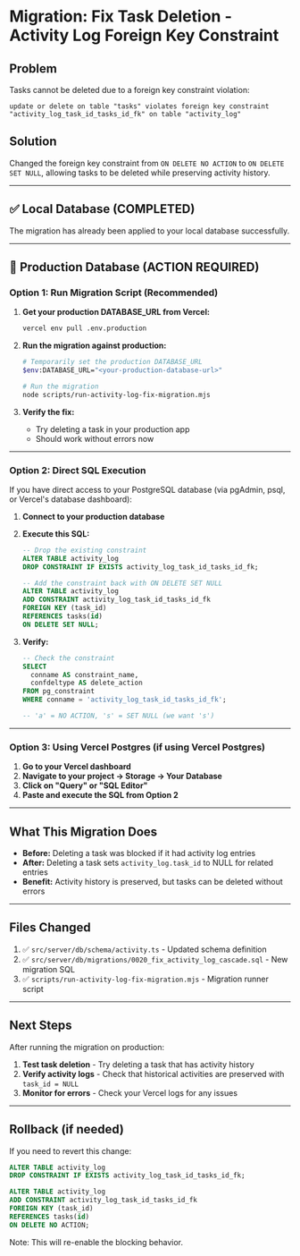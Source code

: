 # Migration: Fix Task Deletion - Activity Log Foreign Key Constraint

## Problem

Tasks cannot be deleted due to a foreign key constraint violation:

```
update or delete on table "tasks" violates foreign key constraint "activity_log_task_id_tasks_id_fk" on table "activity_log"
```

## Solution

Changed the foreign key constraint from `ON DELETE NO ACTION` to `ON DELETE SET NULL`, allowing tasks to be deleted while preserving activity history.

---

## ✅ Local Database (COMPLETED)

The migration has already been applied to your local database successfully.

---

## 🚀 Production Database (ACTION REQUIRED)

### Option 1: Run Migration Script (Recommended)

1. **Get your production DATABASE_URL from Vercel:**

   ```bash
   vercel env pull .env.production
   ```

2. **Run the migration against production:**

   ```bash
   # Temporarily set the production DATABASE_URL
   $env:DATABASE_URL="<your-production-database-url>"

   # Run the migration
   node scripts/run-activity-log-fix-migration.mjs
   ```

3. **Verify the fix:**
   - Try deleting a task in your production app
   - Should work without errors now

---

### Option 2: Direct SQL Execution

If you have direct access to your PostgreSQL database (via pgAdmin, psql, or Vercel's database dashboard):

1. **Connect to your production database**

2. **Execute this SQL:**

   ```sql
   -- Drop the existing constraint
   ALTER TABLE activity_log
   DROP CONSTRAINT IF EXISTS activity_log_task_id_tasks_id_fk;

   -- Add the constraint back with ON DELETE SET NULL
   ALTER TABLE activity_log
   ADD CONSTRAINT activity_log_task_id_tasks_id_fk
   FOREIGN KEY (task_id)
   REFERENCES tasks(id)
   ON DELETE SET NULL;
   ```

3. **Verify:**

   ```sql
   -- Check the constraint
   SELECT
     conname AS constraint_name,
     confdeltype AS delete_action
   FROM pg_constraint
   WHERE conname = 'activity_log_task_id_tasks_id_fk';

   -- 'a' = NO ACTION, 's' = SET NULL (we want 's')
   ```

---

### Option 3: Using Vercel Postgres (if using Vercel Postgres)

1. **Go to your Vercel dashboard**
2. **Navigate to your project → Storage → Your Database**
3. **Click on "Query" or "SQL Editor"**
4. **Paste and execute the SQL from Option 2**

---

## What This Migration Does

- **Before:** Deleting a task was blocked if it had activity log entries
- **After:** Deleting a task sets `activity_log.task_id` to NULL for related entries
- **Benefit:** Activity history is preserved, but tasks can be deleted without errors

---

## Files Changed

1. ✅ `src/server/db/schema/activity.ts` - Updated schema definition
2. ✅ `src/server/db/migrations/0020_fix_activity_log_cascade.sql` - New migration SQL
3. ✅ `scripts/run-activity-log-fix-migration.mjs` - Migration runner script

---

## Next Steps

After running the migration on production:

1. **Test task deletion** - Try deleting a task that has activity history
2. **Verify activity logs** - Check that historical activities are preserved with `task_id = NULL`
3. **Monitor for errors** - Check your Vercel logs for any issues

---

## Rollback (if needed)

If you need to revert this change:

```sql
ALTER TABLE activity_log
DROP CONSTRAINT IF EXISTS activity_log_task_id_tasks_id_fk;

ALTER TABLE activity_log
ADD CONSTRAINT activity_log_task_id_tasks_id_fk
FOREIGN KEY (task_id)
REFERENCES tasks(id)
ON DELETE NO ACTION;
```

Note: This will re-enable the blocking behavior.
